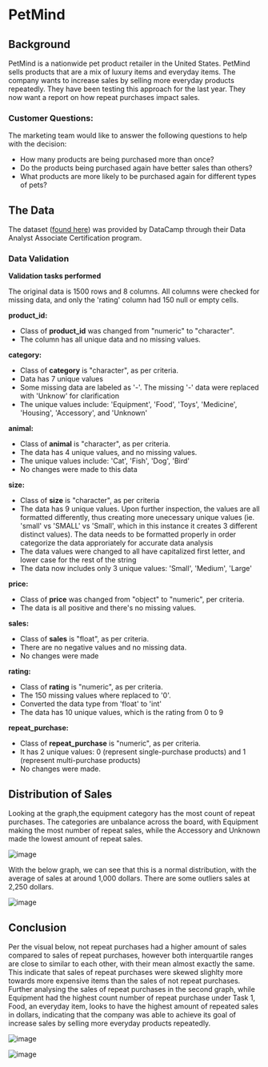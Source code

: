 # PetMind

## Background
PetMind is a nationwide pet product retailer in the United States. PetMind sells products that are a mix of luxury items and everyday items. The company wants to increase sales by selling more everyday products repeatedly. They have been testing this approach for the last year. They now want a report on how repeat purchases impact sales.

### Customer Questions:
The marketing team would like to answer the following questions to help with the decision:
* How many products are being purchased more than once?
* Do the products being purchased again have better sales than others?
* What products are more likely to be purchased again for different types of pets?

## The Data
The dataset ([found here](https://github.com/vchow6/Pet-Box-Subscription/blob/main/pet_supplies_2212.csv)) was provided by DataCamp through their Data Analyst Associate Certification program.

### Data Validation

**Validation tasks performed**

The original data is 1500 rows and 8 columns. All columns were checked for missing data, and only the 'rating' column had 150 null or empty cells.

**product_id:** 
* Class of **product_id** was changed from "numeric" to "character".
* The column has all unique data and no missing values. 

**category:** 
* Class of **category** is "character", as per criteria.
* Data has 7 unique values
* Some missing data are labeled as '-'. The missing '-' data were replaced with 'Unknow' for clarification
* The unique values include: 'Equipment', 'Food', 'Toys', 'Medicine', 'Housing', 'Accessory', and 'Unknown'

**animal:** 
* Class of **animal** is "character", as per criteria.
* The data has 4 unique values, and no missing values.
* The unique values include: 'Cat', 'Fish', 'Dog', 'Bird'
* No changes were made to this data

**size:** 
* Class of **size** is "character", as per criteria
* The data has 9 unique values. Upon further inspection, the values are all formatted differently, thus creating more unecessary unique values (ie. 'small' vs 'SMALL' vs 'Small', which in this instance it creates 3 different distinct values). The data needs to be formatted properly in order categorize the data approriately for accurate data analysis
* The data values were changed to all have capitalized first letter, and lower case for the rest of the string
* The data now includes only 3 unique values: 'Small', 'Medium', 'Large'

**price:** 
* Class of **price** was changed from "object" to "numeric", per criteria.
* The data is all positive and there's no missing values. 

**sales:** 
* Class of **sales** is "float", as per criteria.
* There are no negative values and no missing data.
* No changes were made

**rating:** 
* Class of **rating** is "numeric", as per criteria.
* The 150 missing values where replaced to '0'.
* Converted the data type from 'float' to 'int'
* The data has 10 unique values, which is the rating from 0 to 9

**repeat_purchase:** 
* Class of **repeat_purchase** is "numeric", as per criteria.
* It has 2 unique values: 0 (represent single-purchase products) and 1 (represent multi-purchase products)
* No changes were made.


## Distribution of Sales

Looking at the graph,the equipment category has the most count of repeat purchases. The categories are unbalance across the board, with Equipment making the most number of repeat sales, while the Accessory and Unknown made the lowest amount of repeat sales.

![image](https://github.com/vchow6/PetMind/blob/main/Number%20of%20Repeat%20Purchases%20Count%20per%20Category.png) 

With the below graph, we can see that this is a normal distribution, with the average of sales at around 1,000 dollars. There are some outliers sales at 2,250 dollars.

![image](https://github.com/vchow6/PetMind/blob/main/Distribution%20of%20All%20Sales.png)


## Conclusion

Per the visual below, not repeat purchases had a higher amount of sales compared to sales of repeat purchases, however both interquartile ranges are close to similar to each other, with their mean almost exactly the same. This indicate that sales of repeat purchases were skewed slighlty more towards more expensive items than the sales of not repeat purchases. Further analysing the sales of repeat purchases in the second graph, while Equipment had the highest count number of repeat purchase under Task 1, Food, an everyday item, looks to have the highest amount of repeated sales in dollars, indicating that the company was able to achieve its goal of increase sales by selling more everyday products repeatedly.

![image](https://github.com/vchow6/PetMind/blob/main/Sales%20of%20Not%20Repeat%20vs.%20Repeat%20Purchases.png)

![image](https://github.com/vchow6/PetMind/blob/main/Sales%20of%20Repeat%20Purchase%20by%20Category.png)
